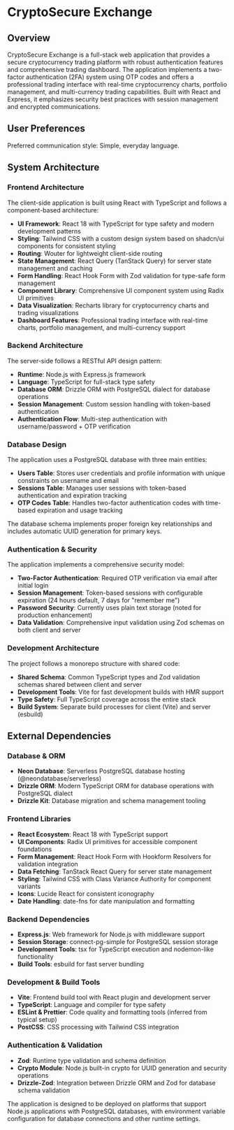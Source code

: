 # CryptoSecure Exchange

## Overview

CryptoSecure Exchange is a full-stack web application that provides a secure cryptocurrency trading platform with robust authentication features and comprehensive trading dashboard. The application implements a two-factor authentication (2FA) system using OTP codes and offers a professional trading interface with real-time cryptocurrency charts, portfolio management, and multi-currency trading capabilities. Built with React and Express, it emphasizes security best practices with session management and encrypted communications.

## User Preferences

Preferred communication style: Simple, everyday language.

## System Architecture

### Frontend Architecture
The client-side application is built using React with TypeScript and follows a component-based architecture:

- **UI Framework**: React 18 with TypeScript for type safety and modern development patterns
- **Styling**: Tailwind CSS with a custom design system based on shadcn/ui components for consistent styling
- **Routing**: Wouter for lightweight client-side routing
- **State Management**: React Query (TanStack Query) for server state management and caching
- **Form Handling**: React Hook Form with Zod validation for type-safe form management
- **Component Library**: Comprehensive UI component system using Radix UI primitives
- **Data Visualization**: Recharts library for cryptocurrency charts and trading visualizations
- **Dashboard Features**: Professional trading interface with real-time charts, portfolio management, and multi-currency support

### Backend Architecture
The server-side follows a RESTful API design pattern:

- **Runtime**: Node.js with Express.js framework
- **Language**: TypeScript for full-stack type safety
- **Database ORM**: Drizzle ORM with PostgreSQL dialect for database operations
- **Session Management**: Custom session handling with token-based authentication
- **Authentication Flow**: Multi-step authentication with username/password + OTP verification

### Database Design
The application uses a PostgreSQL database with three main entities:

- **Users Table**: Stores user credentials and profile information with unique constraints on username and email
- **Sessions Table**: Manages user sessions with token-based authentication and expiration tracking
- **OTP Codes Table**: Handles two-factor authentication codes with time-based expiration and usage tracking

The database schema implements proper foreign key relationships and includes automatic UUID generation for primary keys.

### Authentication & Security
The application implements a comprehensive security model:

- **Two-Factor Authentication**: Required OTP verification via email after initial login
- **Session Management**: Token-based sessions with configurable expiration (24 hours default, 7 days for "remember me")
- **Password Security**: Currently uses plain text storage (noted for production enhancement)
- **Data Validation**: Comprehensive input validation using Zod schemas on both client and server

### Development Architecture
The project follows a monorepo structure with shared code:

- **Shared Schema**: Common TypeScript types and Zod validation schemas shared between client and server
- **Development Tools**: Vite for fast development builds with HMR support
- **Type Safety**: Full TypeScript coverage across the entire stack
- **Build System**: Separate build processes for client (Vite) and server (esbuild)

## External Dependencies

### Database & ORM
- **Neon Database**: Serverless PostgreSQL database hosting (@neondatabase/serverless)
- **Drizzle ORM**: Modern TypeScript ORM for database operations with PostgreSQL dialect
- **Drizzle Kit**: Database migration and schema management tooling

### Frontend Libraries
- **React Ecosystem**: React 18 with TypeScript support
- **UI Components**: Radix UI primitives for accessible component foundations
- **Form Management**: React Hook Form with Hookform Resolvers for validation integration
- **Data Fetching**: TanStack React Query for server state management
- **Styling**: Tailwind CSS with Class Variance Authority for component variants
- **Icons**: Lucide React for consistent iconography
- **Date Handling**: date-fns for date manipulation and formatting

### Backend Dependencies
- **Express.js**: Web framework for Node.js with middleware support
- **Session Storage**: connect-pg-simple for PostgreSQL session storage
- **Development Tools**: tsx for TypeScript execution and nodemon-like functionality
- **Build Tools**: esbuild for fast server bundling

### Development & Build Tools
- **Vite**: Frontend build tool with React plugin and development server
- **TypeScript**: Language and compiler for type safety
- **ESLint & Prettier**: Code quality and formatting tools (inferred from typical setup)
- **PostCSS**: CSS processing with Tailwind CSS integration

### Authentication & Validation
- **Zod**: Runtime type validation and schema definition
- **Crypto Module**: Node.js built-in crypto for UUID generation and security operations
- **Drizzle-Zod**: Integration between Drizzle ORM and Zod for database schema validation

The application is designed to be deployed on platforms that support Node.js applications with PostgreSQL databases, with environment variable configuration for database connections and other runtime settings.
